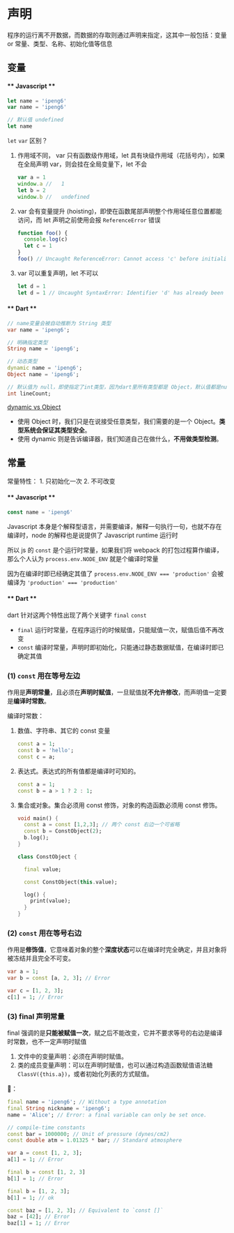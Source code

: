 # 声明

程序的运行离不开数据，而数据的存取则通过声明来指定，这其中一般包括：变量 or 常量、类型、名称、初始化值等信息

## 变量

<!-- tabs:start -->

#### ** Javascript **

```js
let name = 'ipeng6'
var name = 'ipeng6'

// 默认值 undefined
let name
```

`let` `var` 区别？

1. 作用域不同， var 只有函数级作用域，let 具有块级作用域（花括号内），如果在全局声明 var，则会挂在全局变量下，let 不会
   ```js
   var a = 1
   window.a //   1
   let b = 2
   window.b //   undefined
   ```
2. var 会有变量提升 (hoisting)，即使在函数尾部声明整个作用域任意位置都能访问，而 let 声明之前使用会报 `ReferenceError` 错误

   ```js
   function foo() {
     console.log(c)
     let c = 1
   }
   foo() // Uncaught ReferenceError: Cannot access 'c' before initialization
   ```

3. var 可以重复声明，let 不可以
   ```js
   let d = 1
   let d = 1 // Uncaught SyntaxError: Identifier 'd' has already been declared
   ```

#### ** Dart **

```dart
// name变量会被自动推断为 String 类型
var name = 'ipeng6';

// 明确指定类型
String name = 'ipeng6';

// 动态类型
dynamic name = 'ipeng6';
Object name = 'ipeng6';

// 默认值为 null，即使指定了int类型，因为dart里所有类型都是 Object，默认值都是null
int lineCount;
```

[dynamic vs Object](https://dart.dev/guides/language/effective-dart/design#do-annotate-with-object-instead-of-dynamic-to-indicate-any-object-is-allowed)

- 使用 Object 时，我们只是在说接受任意类型，我们需要的是一个 Object。**类型系统会保证其类型安全**。
- 使用 dynamic 则是告诉编译器，我们知道自己在做什么，**不用做类型检测**。

<!-- tabs:end -->

## 常量

常量特性： 1. 只初始化一次 2. 不可改变

<!-- tabs:start -->

#### ** Javascript **

```js
const name = 'ipeng6'
```

Javascript 本身是个解释型语言，并需要编译，解释一句执行一句，也就不存在编译时，node 的解释也是说提供了 Javascript runtime 运行时

所以 js 的 `const` 是个运行时常量，如果我们将 webpack 的打包过程算作编译，那么个人认为 `process.env.NODE_ENV` 就是个编译时常量

因为在编译时即已经确定其值了 `process.env.NODE_ENV === 'production'` 会被编译为 `'production' === 'production'`

#### ** Dart **

dart 针对这两个特性出现了两个关键字 `final` `const`

- `final` 运行时常量，在程序运行的时候赋值，只能赋值一次，赋值后值不再改变
- `const` 编译时常量，声明时即初始化，只能通过静态数据赋值，在编译时即已确定其值

### (1) `const` 用在等号左边

作用是**声明常量**，且必须在**声明时赋值**，一旦赋值就**不允许修改**，而声明值一定要是**编译时常数**。

编译时常数：

1. 数值、字符串、其它的 const 变量
   ```dart
   const a = 1;
   const b = 'hello';
   const c = a;
   ```
2. 表达式。表达式的所有值都是编译时可知的。

   ```dart
   const a = 1;
   const b = a > 1 ? 2 : 1;
   ```

3. 集合或对象。集合必须用 const 修饰，对象的构造函数必须用 const 修饰。

   ```dart
   void main() {
     const a = const [1,2,3]; // 两个 const 右边一个可省略
     const b = ConstObject(2);
     b.log();
   }

   class ConstObject {

     final value;

     const ConstObject(this.value);

     log() {
       print(value);
     }
   }
   ```

### (2) `const` 用在等号右边

作用是**修饰值**，它意味着对象的整个**深度状态**可以在编译时完全确定，并且对象将被冻结并且完全不可变。

```dart
var a = 1;
var b = const [a, 2, 3]; // Error

var c = [1, 2, 3];
c[1] = 1; // Error
```

### (3) final 声明常量

final 强调的是**只能被赋值一次**，赋之后不能改变，它并不要求等号的右边是编译时常数，也不一定声明时赋值

1. 文件中的变量声明：必须在声明时赋值。
2. 类的成员变量声明：可以在声明时赋值，也可以通过构造函数赋值语法糖 `ClassV({this.a})`，或者初始化列表的方式赋值。

🌰：

```dart
final name = 'ipeng6'; // Without a type annotation
final String nickname = 'ipeng6';
name = 'Alice'; // Error: a final variable can only be set once.

// compile-time constants
const bar = 1000000; // Unit of pressure (dynes/cm2)
const double atm = 1.01325 * bar; // Standard atmosphere

var a = const [1, 2, 3];
a[1] = 1; // Error

final b = const [1, 2, 3]
b[1] = 1; // Error

final b = [1, 2, 3];
b[1] = 1; // ok

const baz = [1, 2, 3]; // Equivalent to `const []`
baz = [42]; // Error
baz[1] = 1; // Error
```

<!-- tabs:end -->
